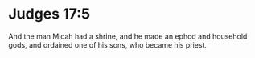 # Judges 17:5

And the man Micah had a shrine, and he made an ephod and household gods, and ordained one of his sons, who became his priest.
